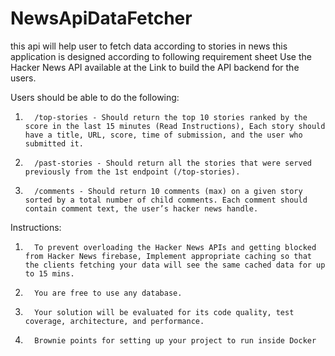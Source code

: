 # NewsApiDataFetcher
this api will help user to fetch data according to stories in news
this application is designed according to following requirement sheet
Use the Hacker News API available at the Link to build the API backend for the users.



Users should be able to do the following:

1.       /top-stories - Should return the top 10 stories ranked by the score in the last 15 minutes (Read Instructions), Each story should have a title, URL, score, time of submission, and the user who submitted it.

2.       /past-stories - Should return all the stories that were served previously from the 1st endpoint (/top-stories).

3.       /comments - Should return 10 comments (max) on a given story sorted by a total number of child comments. Each comment should contain comment text, the user’s hacker news handle.

 

Instructions:

1.       To prevent overloading the Hacker News APIs and getting blocked from Hacker News firebase, Implement appropriate caching so that the clients fetching your data will see the same cached data for up to 15 mins.

2.       You are free to use any database.

3.       Your solution will be evaluated for its code quality, test coverage, architecture, and performance.

4.       Brownie points for setting up your project to run inside Docker
